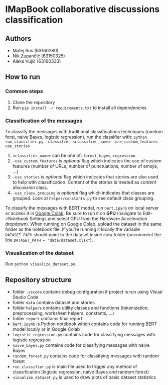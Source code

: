 
# IMapBook collaborative discussions classification

## Authors
- Matej Rus (63160280)
- Nik Zupančič (63150325)
- Aleks Vujić (63160333)

## How to run
### Common steps
1. Clone the repository
2. Run `pip install -r requirements.txt` to install all dependencies

### Classification of the messages 
To classify the messages with traditional classifications techniques (random forst, naive Bayes, logistic regression), run the classifier with: `python run_classifier.py -classifier <classifier_name> -use_custom_features -use_stories`
1. `<classifier_name>` can be one of: `forest`, `bayes`, `regression`
2. `-use_custom_features` is *optional* flag which indicates the use of custom features (number of URLs, number of punctuations, number of emojis, ...)
3. `-use_stories` is *optional* flag which indicates that stories are also used to help with classification. Content of the stories is treated as *content discussion* class.
4. `-use_class_grouping` is *optional* flag which indicates that classes are grouped. Look at `helper/constants.py` to see default class grouping.

To classify the messages with BERT model, run `bert.ipynb` on local server or access it in [Google Colab](https://colab.research.google.com/drive/1leHD3ptQg8NOd-YoN4FGleYOKCwEZ8CL?usp=sharing). Be sure to run it on **GPU** (navigate to Edit->Notebook Settings and select GPU from the Hardware Acceleration dropdown). When running on Google Colab, upload the dataset in the same folder as the notebook file.
If you're running it locally the variable `DATASET_PATH` should point to the dataset inside `data` folder (uncomment the line `DATASET_PATH = "data/dataset.xlsx"`).


### Visualization of the dataset
Run `python visualize_dataset.py`.

## Repository structure
- folder `.vscode` contains debug configuration if project is run using Visual Studio Code
- folder `data` contains dataset and stories
- folder `helpers` contains utility classes and functions (tokenization, preprocessing, worksheet helpers, constants, ...)
- folder `report` contains final report
- `bert.ipynb` is Python notebook which contains code for running BERT model locally or in Google Colab
- `logistic_regression.py` contains code for classifying messages with logistic regression
- `naive_bayes.py` contains code for classifying messages with naive Bayes
- `random_forest.py` contains code for classifying messages with random forest
- `run_classifier.py` is main file used to trigger any method of classification (logistic regression, naive Bayes and random forest)
- `visualize_dataset.py` is used to draw plots of basic dataset statistics
